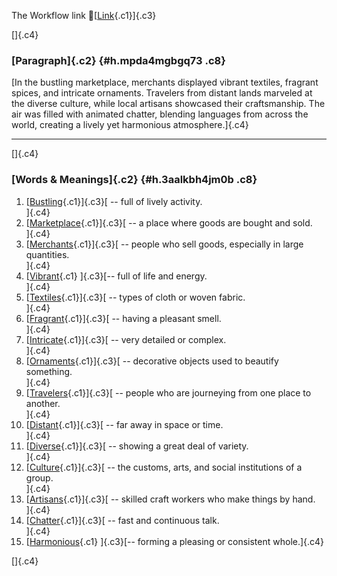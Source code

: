 The Workflow link
👏[[Link](https://www.google.com/url?q=http://www.google.com&sa=D&source=editors&ust=1756132350555798&usg=AOvVaw1KH4AndHkji03AK2Rn-eLh){.c1}]{.c3}

[]{.c4}

### [Paragraph]{.c2} {#h.mpda4mgbgq73 .c8}

[In the bustling marketplace, merchants displayed vibrant textiles,
fragrant spices, and intricate ornaments. Travelers from distant lands
marveled at the diverse culture, while local artisans showcased their
craftsmanship. The air was filled with animated chatter, blending
languages from across the world, creating a lively yet harmonious
atmosphere.]{.c4}

------------------------------------------------------------------------

[]{.c4}

### [Words & Meanings]{.c2} {#h.3aalkbh4jm0b .c8}

1.  [[Bustling](https://www.google.com/url?q=http://www.google.com&sa=D&source=editors&ust=1756132350556689&usg=AOvVaw1o2hH5DOVsgkblrSA8sB9V){.c1}]{.c3}[ --
    full of lively activity.\
    ]{.c4}
2.  [[Marketplace](https://www.google.com/url?q=http://www.google.com&sa=D&source=editors&ust=1756132350556833&usg=AOvVaw3_L5GzU0s1I3kLRwGBwhDp){.c1}]{.c3}[ --
    a place where goods are bought and sold.\
    ]{.c4}
3.  [[Merchants](https://www.google.com/url?q=http://www.google.com&sa=D&source=editors&ust=1756132350556964&usg=AOvVaw0YrkZ4I2nEeOtgrF-NRzLY){.c1}]{.c3}[ --
    people who sell goods, especially in large quantities.\
    ]{.c4}
4.  [[Vibrant](https://www.google.com/url?q=http://www.google.com&sa=D&source=editors&ust=1756132350557114&usg=AOvVaw25cG-6U_HSqBsk8jOvkSAd){.c1}
    ]{.c3}[-- full of life and energy.\
    ]{.c4}
5.  [[Textiles](https://www.google.com/url?q=http://www.google.com&sa=D&source=editors&ust=1756132350557224&usg=AOvVaw0OnNZzL_4gzwqOWXyn1b5F){.c1}]{.c3}[ --
    types of cloth or woven fabric.\
    ]{.c4}
6.  [[Fragrant](https://www.google.com/url?q=http://www.google.com&sa=D&source=editors&ust=1756132350557362&usg=AOvVaw2ZykZFuzO1aN3LK5STtLaP){.c1}]{.c3}[ --
    having a pleasant smell.\
    ]{.c4}
7.  [[Intricate](https://www.google.com/url?q=http://www.google.com&sa=D&source=editors&ust=1756132350557494&usg=AOvVaw2q8xSudcvx_BLkfr_cfIRD){.c1}]{.c3}[ --
    very detailed or complex.\
    ]{.c4}
8.  [[Ornaments](https://www.google.com/url?q=http://www.google.com&sa=D&source=editors&ust=1756132350557606&usg=AOvVaw1hhO9LptdvUOWcZJSG2Hhj){.c1}]{.c3}[ --
    decorative objects used to beautify something.\
    ]{.c4}
9.  [[Travelers](https://www.google.com/url?q=http://www.google.com&sa=D&source=editors&ust=1756132350557804&usg=AOvVaw3VSwo6yyL-QpZKkpJUdz89){.c1}]{.c3}[ --
    people who are journeying from one place to another.\
    ]{.c4}
10. [[Distant](https://www.google.com/url?q=http://www.google.com&sa=D&source=editors&ust=1756132350558007&usg=AOvVaw1WsLLCFNlckxC7a-1R1DA_){.c1}]{.c3}[ --
    far away in space or time.\
    ]{.c4}
11. [[Diverse](https://www.google.com/url?q=http://www.google.com&sa=D&source=editors&ust=1756132350558198&usg=AOvVaw1SxTOoSm27iHspDsgyMslL){.c1}]{.c3}[ --
    showing a great deal of variety.\
    ]{.c4}
12. [[Culture](https://www.google.com/url?q=http://www.google.com&sa=D&source=editors&ust=1756132350558384&usg=AOvVaw2WIyA7ft0255h8hX4nrOY5){.c1}]{.c3}[ --
    the customs, arts, and social institutions of a group.\
    ]{.c4}
13. [[Artisans](https://www.google.com/url?q=http://www.google.com&sa=D&source=editors&ust=1756132350558600&usg=AOvVaw3HvIL2HFZh15gtg8w3dNTj){.c1}]{.c3}[ --
    skilled craft workers who make things by hand.\
    ]{.c4}
14. [[Chatter](https://www.google.com/url?q=http://www.google.com&sa=D&source=editors&ust=1756132350558740&usg=AOvVaw35-kYUsZ8VLarSlVmBEox2){.c1}]{.c3}[ --
    fast and continuous talk.\
    ]{.c4}
15. [[Harmonious](https://www.google.com/url?q=http://www.google.com&sa=D&source=editors&ust=1756132350558854&usg=AOvVaw3l_E6YBvy_BfIYR_NQv62D){.c1}
    ]{.c3}[-- forming a pleasing or consistent whole.]{.c4}

[]{.c4}
